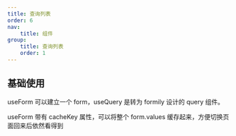 ```yaml
---
title: 查询列表
order: 6
nav:
    title: 组件
group:
    title: 查询列表
    order: 1
---
```


## 基础使用

<code src="./query.tsx"></code>

useForm 可以建立一个 form，useQuery 是转为 formily 设计的 query 组件。

<code src="./query2.tsx"></code>

useForm 带有 cacheKey 属性，可以将整个 form.values 缓存起来，方便切换页面回来后依然看得到
